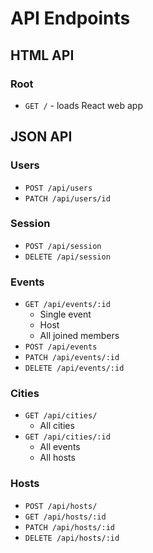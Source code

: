 # API Endpoints

## HTML API

### Root

- `GET /` - loads React web app

## JSON API

### Users

- `POST /api/users`
- `PATCH /api/users/id`

### Session

- `POST /api/session`
- `DELETE /api/session`

### Events

- `GET /api/events/:id`
  - Single event
  - Host
  - All joined members
- `POST /api/events`
- `PATCH /api/events/:id`
- `DELETE /api/events/:id`

### Cities

- `GET /api/cities/`
  - All cities
- `GET /api/cities/:id`
  - All events
  - All hosts

### Hosts

- `POST /api/hosts/`
- `GET /api/hosts/:id`
- `PATCH /api/hosts/:id`
- `DELETE /api/hosts/:id`

